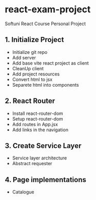 # react-exam-project
Softuni React Course Personal Project

## 1. Initialize Project
* Initialize git repo
* Add server
* Add base vite react project as client
* CleanUp client
* Add project resources
* Convert html to jsx
* Separete html into components
## 2. React Router
* Install react-router-dom
* Setup react-router-dom
* Add routes in App.jsx
* Add links in the navigation
## 3. Create Service Layer
* Service layer architecture
* Abstract requester
## 4. Page implementations
* Catalogue
